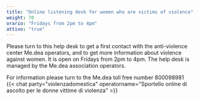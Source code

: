 ```yaml
---
title: "Online listening desk for women who are victims of violence"
weight: 70
orario: "Fridays from 2pm to 4pm"
attivo: "true"
---
```


Please turn to this help desk to get a first contact with the anti-violence center Me.dea operators, and to get more information about violence against women.
It is open on Fridays from 2pm to 4pm.
The help desk is managed by the Me.dea association operators.

For information please turn to the Me.dea toll free number 800098981  
{{< chat party="violenzadomestica" operatorname="Sportello online di ascolto per le donne vittime di violenza" >}}
